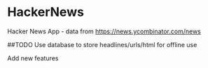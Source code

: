 # HackerNews
Hacker News App - data from https://news.ycombinator.com/news


##TODO
Use database to store headlines/urls/html for offline use

Add new features
